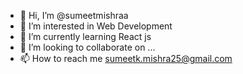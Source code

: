 - 👋 Hi, I’m @sumeetmishraa
- 👀 I’m interested in Web Development
- 🌱 I’m currently learning React js
- 💞️ I’m looking to collaborate on ...
- 📫 How to reach me sumeetk.mishra25@gmail.com

<!---
sumeetmishraa/sumeetmishraa is a ✨ special ✨ repository because its `README.md` (this file) appears on your GitHub profile.
You can click the Preview link to take a look at your changes.
--->
